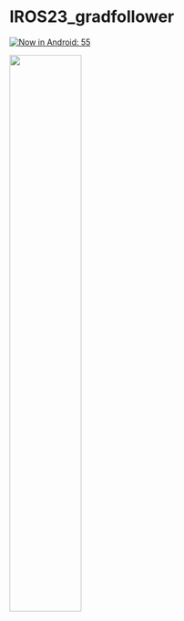# IROS23_gradfollower
[![Now in Android: 55](https://i.ytimg.com/vi/Hc79sDi3f0U/maxresdefault.jpg)](https://youtu.be/v6KQvp572yU "Now in Android: 55")

[<img src="https://i.ytimg.com/vi/Hc79sDi3f0U/maxresdefault.jpg" width="50%">](https://youtu.be/v6KQvp572yU "Now in Android: 55")
